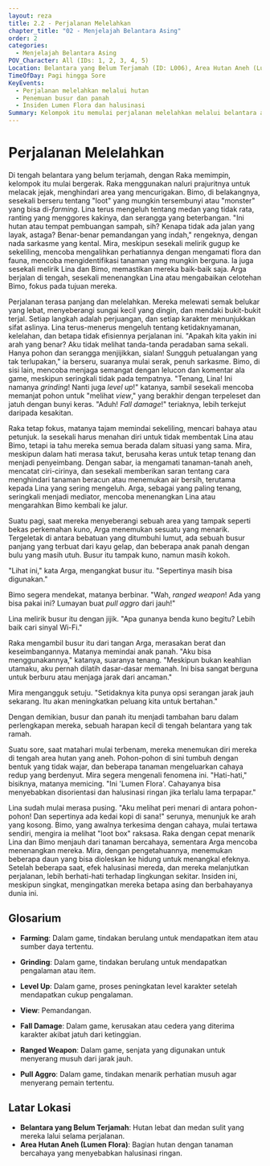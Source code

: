 ```yaml
---
layout: reza
title: 2.2 - Perjalanan Melelahkan
chapter_title: "02 - Menjelajah Belantara Asing"
order: 2
categories:
  - Menjelajah Belantara Asing
POV_Character: All (IDs: 1, 2, 3, 4, 5)
Location: Belantara yang Belum Terjamah (ID: L006), Area Hutan Aneh (Lumen Flora) (ID: L007)
TimeOfDay: Pagi hingga Sore
KeyEvents:
  - Perjalanan melelahkan melalui hutan
  - Penemuan busur dan panah
  - Insiden Lumen Flora dan halusinasi
Summary: Kelompok itu memulai perjalanan melelahkan melalui belantara asing, menghadapi medan sulit dan keluhan Lina. Mereka menemukan busur dan panah yang bisa digunakan Raka, dan kemudian mengalami insiden halusinasi akibat tanaman Lumen Flora, yang mengingatkan mereka akan bahaya dunia baru.
---
```

# Perjalanan Melelahkan

Di tengah belantara yang belum terjamah, dengan Raka memimpin, kelompok itu mulai bergerak. Raka menggunakan naluri prajuritnya untuk melacak jejak, menghindari area yang mencurigakan. Bimo, di belakangnya, sesekali berseru tentang "loot" yang mungkin tersembunyi atau "monster" yang bisa di-*farming*. Lina terus mengeluh tentang medan yang tidak rata, ranting yang menggores kakinya, dan serangga yang beterbangan. "Ini hutan atau tempat pembuangan sampah, sih? Kenapa tidak ada jalan yang layak, astaga? Benar-benar pemandangan yang indah," rengeknya, dengan nada sarkasme yang kental. Mira, meskipun sesekali melirik gugup ke sekeliling, mencoba mengalihkan perhatiannya dengan mengamati flora dan fauna, mencoba mengidentifikasi tanaman yang mungkin berguna. Ia juga sesekali melirik Lina dan Bimo, memastikan mereka baik-baik saja. Arga berjalan di tengah, sesekali menenangkan Lina atau mengabaikan celotehan Bimo, fokus pada tujuan mereka.

Perjalanan terasa panjang dan melelahkan. Mereka melewati semak belukar yang lebat, menyeberangi sungai kecil yang dingin, dan mendaki bukit-bukit terjal. Setiap langkah adalah perjuangan, dan setiap karakter menunjukkan sifat aslinya. Lina terus-menerus mengeluh tentang ketidaknyamanan, kelelahan, dan betapa tidak efisiennya perjalanan ini. "Apakah kita yakin ini arah yang benar? Aku tidak melihat tanda-tanda peradaban sama sekali. Hanya pohon dan serangga menjijikkan, sialan! Sungguh petualangan yang tak terlupakan," ia berseru, suaranya mulai serak, penuh sarkasme. Bimo, di sisi lain, mencoba menjaga semangat dengan lelucon dan komentar ala game, meskipun seringkali tidak pada tempatnya. "Tenang, Lina! Ini namanya *grinding*! Nanti juga *level up*!" katanya, sambil sesekali mencoba memanjat pohon untuk "melihat *view*," yang berakhir dengan terpeleset dan jatuh dengan bunyi keras. "Aduh! *Fall damage*!" teriaknya, lebih terkejut daripada kesakitan.

Raka tetap fokus, matanya tajam memindai sekeliling, mencari bahaya atau petunjuk. Ia sesekali harus menahan diri untuk tidak membentak Lina atau Bimo, tetapi ia tahu mereka semua berada dalam situasi yang sama. Mira, meskipun dalam hati merasa takut, berusaha keras untuk tetap tenang dan menjadi penyeimbang. Dengan sabar, ia mengamati tanaman-tanah aneh, mencatat ciri-cirinya, dan sesekali memberikan saran tentang cara menghindari tanaman beracun atau menemukan air bersih, terutama kepada Lina yang sering mengeluh. Arga, sebagai yang paling tenang, seringkali menjadi mediator, mencoba menenangkan Lina atau mengarahkan Bimo kembali ke jalur.

Suatu pagi, saat mereka menyeberangi sebuah area yang tampak seperti bekas perkemahan kuno, Arga menemukan sesuatu yang menarik. Tergeletak di antara bebatuan yang ditumbuhi lumut, ada sebuah busur panjang yang terbuat dari kayu gelap, dan beberapa anak panah dengan bulu yang masih utuh. Busur itu tampak kuno, namun masih kokoh.

"Lihat ini," kata Arga, mengangkat busur itu. "Sepertinya masih bisa digunakan."

Bimo segera mendekat, matanya berbinar. "Wah, *ranged weapon*! Ada yang bisa pakai ini? Lumayan buat *pull aggro* dari jauh!"

Lina melirik busur itu dengan jijik. "Apa gunanya benda kuno begitu? Lebih baik cari sinyal Wi-Fi."

Raka mengambil busur itu dari tangan Arga, merasakan berat dan keseimbangannya. Matanya memindai anak panah. "Aku bisa menggunakannya," katanya, suaranya tenang. "Meskipun bukan keahlian utamaku, aku pernah dilatih dasar-dasar memanah. Ini bisa sangat berguna untuk berburu atau menjaga jarak dari ancaman."

Mira mengangguk setuju. "Setidaknya kita punya opsi serangan jarak jauh sekarang. Itu akan meningkatkan peluang kita untuk bertahan."

Dengan demikian, busur dan panah itu menjadi tambahan baru dalam perlengkapan mereka, sebuah harapan kecil di tengah belantara yang tak ramah.

Suatu sore, saat matahari mulai terbenam, mereka menemukan diri mereka di tengah area hutan yang aneh. Pohon-pohon di sini tumbuh dengan bentuk yang tidak wajar, dan beberapa tanaman mengeluarkan cahaya redup yang berdenyut. Mira segera mengenali fenomena ini. "Hati-hati," bisiknya, matanya memicing. "Ini 'Lumen Flora'. Cahayanya bisa menyebabkan disorientasi dan halusinasi ringan jika terlalu lama terpapar."

Lina sudah mulai merasa pusing. "Aku melihat peri menari di antara pohon-pohon! Dan sepertinya ada kedai kopi di sana!" serunya, menunjuk ke arah yang kosong. Bimo, yang awalnya terkesima dengan cahaya, mulai tertawa sendiri, mengira ia melihat "loot box" raksasa. Raka dengan cepat menarik Lina dan Bimo menjauh dari tanaman bercahaya, sementara Arga mencoba menenangkan mereka. Mira, dengan pengetahuannya, menemukan beberapa daun yang bisa dioleskan ke hidung untuk menangkal efeknya. Setelah beberapa saat, efek halusinasi mereda, dan mereka melanjutkan perjalanan, lebih berhati-hati terhadap lingkungan sekitar. Insiden ini, meskipun singkat, mengingatkan mereka betapa asing dan berbahayanya dunia ini.

## Glosarium

*   **Farming**: Dalam game, tindakan berulang untuk mendapatkan item atau sumber daya tertentu.
*   **Grinding**: Dalam game, tindakan berulang untuk mendapatkan pengalaman atau item.
*   **Level Up**: Dalam game, proses peningkatan level karakter setelah mendapatkan cukup pengalaman.
*   **View**: Pemandangan.
*   **Fall Damage**: Dalam game, kerusakan atau cedera yang diterima karakter akibat jatuh dari ketinggian.

*   **Ranged Weapon**: Dalam game, senjata yang digunakan untuk menyerang musuh dari jarak jauh.
*   **Pull Aggro**: Dalam game, tindakan menarik perhatian musuh agar menyerang pemain tertentu.

## Latar Lokasi

*   **Belantara yang Belum Terjamah**: Hutan lebat dan medan sulit yang mereka lalui selama perjalanan.
*   **Area Hutan Aneh (Lumen Flora)**: Bagian hutan dengan tanaman bercahaya yang menyebabkan halusinasi ringan.
